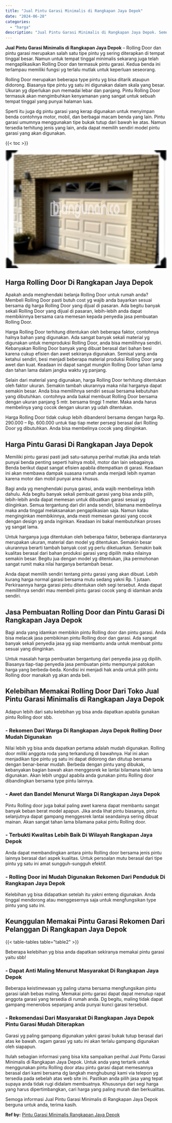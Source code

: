 ```yaml
---
title: "Jual Pintu Garasi Minimalis di Rangkapan Jaya Depok"
date: "2024-06-28"
categories: 
  - "harga"
description: "Jual Pintu Garasi Minimalis di Rangkapan Jaya Depok. Semoga informasi Jual Pintu Garasi Minimalis di Rangkapan Jaya Depok berguna untuk anda, terima kasih...."
---
```


**Jual Pintu Garasi Minimalis di Rangkapan Jaya Depok** – Rolling Door dan pintu garasi merupakan salah satu tipe pintu yg sering diterapkan di tempat tinggal besar. Namun untuk tempat tinggal minimalis sekarang juga telah mengaplikasikan Rolling Door dan termasuk pintu garasi. Kedua benda ini terlampau memiliki fungsi yg terlalu mutlak untuk keperluan seseorang.

Rolling Door merupakan beberapa type pintu yg bisa ditarik ataupun didorong. Biasanya tipe pintu yg satu ini digunakan dalam skala yang besar. Ukuran yg diperlukan pun memadai lebar dan panjang. Pintu Rolling Door termasuk akan mengimbuhkan kenyamanan yang sangat untuk sebuah tempat tinggal yang punyai halaman luas.

Sperti itu juga dg pintu garasi yang kerap digunakan untuk menyimpan benda contohnya motor, mobil, dan berbagai macam benda yang lain. Pintu garasi umumnya menggunakan tipe bukak tutup dari bawah ke atas. Namun tersedia terhitung jenis yang lain, anda dapat memilih sendiri model pintu garasi yang akan digunakan.

{{< toc >}}

![Jual Pintu Garasi Minimalis di Rangkapan Jaya Depok](/images/pintu-garasi-67.png)

## Harga Rolling Door Di Rangkapan Jaya Depok

Apakah anda menghendaki belanja Rolling Door untuk rumah anda? Membeli Rolling Door pasti butuh cost yg wajib anda bayarkan sesuai bersama dg harga Rolling Door yang dijual di pasaran. Ada begitu banyak sekali Rolling Door yang dijual di pasaran, lebih-lebih anda dapat membikinnya bersama cara memesan kepada penyedia jasa pembuatan Rolling Door.

Harga Rolling Door terhitung ditentukan oleh beberapa faktor, contohnya halnya bahan yang digunakan. Ada sangat banyak sekali material yg digunakan untuk memproduksi Rolling Door, anda bisa memilihnya sendiri. Kebanyakan Rolling Door banyak yang dibuat berasal dari bahan besi karena cukup efisien dan awet sekiranya digunakan. Semisal yang anda ketahui sendiri, besi menjadi beberapa material produksi Rolling Door yang awet dan kuat. Keadaan ini dapat sangat mungkin Rolling Door tahan lama dan tahan lama dalam jangka waktu yg panjang.

Selain dari material yang digunakan, harga Rolling Door terhitung ditentukan oleh faktor ukuran. Semakin tambah ukurannya maka nilai harganya dapat semakin besar. Anda bisa memilihnya sendiri sesuai bersama kebutuhan yang dibutuhkan. contohnya anda bakal membuat Rolling Door bersama dengan ukuran panjang 5 mtr. bersama tinggi 1 meter. Maka anda harus membelinya yang cocok dengan ukuran yg udah ditentukan.

Harga Rolling Door tidak cukup lebih dibanderol bersama dengan harga Rp. 290.000 – Rp. 600.000 untuk tiap tiap meter persegi berasal dari Rolling Door yg dibutuhkan. Anda bisa membelinya cocok yang diinginkan.

## Harga Pintu Garasi Di Rangkapan Jaya Depok

Memiliki pintu garasi pasti jadi satu-satunya perihal mutlak jika anda telah punyai benda penting seperti halnya mobil, motor dan lain sebagainya. Benda berikut dapat sangat efisien apabila ditempatkan di garasi. Keadaan ini akan membawa dampak suasana rumah anda menjadi lebih nyaman karena motor dan mobil punyai area khusus.

Bagi anda yg menghendaki punya garasi, anda wajib membelinya lebih dahulu. Ada begitu banyak sekali pembuat garasi yang bisa anda pilih, lebih-lebih anda dapat memesan untuk dibuatkan garasi sesuai yg diinginkan. Semua tergantung dari diri anda sendiri, bilamana membelinya maka anda tinggal melaksanakan pengaplikasian saja. Namun kalau menginginkan membikinnya, anda mesti memesan garasi yang cocok dengan design yg anda inginkan. Keadaan ini bakal membutuhkan proses yg sangat lama.

Untuk harganya juga ditentukan oleh beberapa faktor, beberapa diantaranya merupakan ukuran, material dan model yg ditentukan. Semakin besar ukurannya berarti tambah banyak cost yg perlu dikeluarkan. Semakin baik kualitas berasal dari bahan produksi garasi yang dipilih maka nilainya semakin besar. Begitu jua dengan model yg ditentukan, jika permohonan sangat rumit maka nilai harganya bertambah besar.

Anda dapat memilih sendiri tentang pintu garasi yang akan dibuat. Lebih kurang harga normal garasi bersama mutu sedang yakni Rp. 1 jutaan. Perkiraannya harga garasi pintu ditentukan oleh segi tersebut. Anda dapat memilihnya sendiri mau membeli pintu garasi cocok yang di idamkan anda sendiri.

## Jasa Pembuatan Rolling Door dan Pintu Garasi Di Rangkapan Jaya Depok

Bagi anda yang idamkan membikin pintu Rolling door dan pintu garasi. Anda bisa melacak jasa pembikinan pintu Rolling door dan garasi. Ada sangat banyak sekali penyedia jasa yg siap membantu anda untuk membuat pintu sesuai yang diinginkan.

Untuk masalah harga pembuatan bergantung dari penyedia jasa yg dipilih. Biasanya tiap-tiap penyedia jasa pembuatan pintu mempunyai patokan harga yang berbeda-beda. Kondisi ini menjadi hak anda untuk pilih pintu Rolling door manakah yg akan anda beli.

## Kelebihan Memakai Rolling Door Dari Toko Jual Pintu Garasi Minimalis di Rangkapan Jaya Depok

Adapun lebih dari satu kelebihan yg bisa anda dapatkan apabila gunakan pintu Rolling door sbb.

### \- Rekomen Dari Warga Di Rangkapan Jaya Depok Rolling Door Mudah Digunakan

Nilai lebih yg bisa anda dapatkan pertama adalah mudah digunakan. Rolling door miliki anggota roda yang terkandung di bawahnya. Hal ini akan menjadikan tipe pintu yg satu ini dapat didorong dan ditutup bersama dengan benar-benar mudah. Berbeda dengan pintu yang dibukak, kebanyakan bagian bawah akan menggesrek ke lantai bilamana telah lama digunakan. Akan lebih unggul apabila anda gunakan pintu Rolling door dibandingkan bersama type pintu lainnya.

### \- Awet dan Bandel Menurut Warga Di Rangkapan Jaya Depok

Pintu Rolling door juga bakal paling awet karena dapat membantu sangat banyak beban berat model apapun. Jika anda lihat pintu biasanya, pintu selanjutnya dapat gampang menggesrek lantai seandainya sering dibuat mainan. Akan sangat tahan lama bilamana pakai pintu Rolling door.

### \- Terbukti Kwalitas Lebih Baik Di Wilayah Rangkapan Jaya Depok

Anda dapat membandingkan antara pintu Rolling door bersama jenis pintu lainnya berasal dari aspek kualitas. Untuk persoalan mutu berasal dari tipe pintu yg satu ini amat sungguh-sungguh efektif.

### \- Rolling Door ini Mudah Digunakan Rekomen Dari Penduduk Di Rangkapan Jaya Depok

Kelebihan yg bisa didapatkan setelah itu yakni enteng digunakan. Anda tinggal mendorong atau menggesernya saja untuk mengfungsikan type pintu yang satu ini.

## Keunggulan Memakai Pintu Garasi Rekomen Dari Pelanggan Di Rangkapan Jaya Depok

{{< table-tables table="table2" >}}

Beberapa kelebihan yg bisa anda dapatkan sekiranya memakai pintu garasi yaitu sbb!

### \- Dapat Anti Maling Menurut Masyarakat Di Rangkapan Jaya Depok

Beberapa keistimewaan yg paling utama bersama mengfungsikan pintu garasi ialah bebas maling. Memakai pintu garasi dapat dapat menutup rapat anggota garasi yang tersedia di rumah anda. Dg begitu, maling tidak dapat gampang menerobos sepanjang anda punyai kunci garasi tersebut.

### \- Rekomendasi Dari Masyarakat Di Rangkapan Jaya Depok Pintu Garasi Mudah Diterapkan

Garasi yg paling gampang digunakan yakni garasi bukak tutup berasal dari atas ke bawah. ragam garasi yg satu ini akan terlalu gampang digunakan oleh siapapun.

Itulah sebagian informasi yang bisa kita sampaikan perihal Jual Pintu Garasi Minimalis di Rangkapan Jaya Depok. Untuk anda yang tertarik untuk menggunakan pintu Rolling door atau pintu garasi dapat memesannya berasal dari kami bersama dg langkah menghubungi kami via telepon yg tersedia pada sebelah atas web site ini. Pastikan anda pilih jasa yang tepat supaya anda tidak rugi didalam membuatnya. Khususnya dari segi harga yang harus dipertimbangkan, cari harga yang paling murah dan berkualitas.

Semoga informasi Jual Pintu Garasi Minimalis di Rangkapan Jaya Depok berguna untuk anda, terima kasih.

**Ref by:** [Pintu Garasi Minimalis Rangkapan Jaya Depok](https://id.wikipedia.org/wiki/Pintu)
